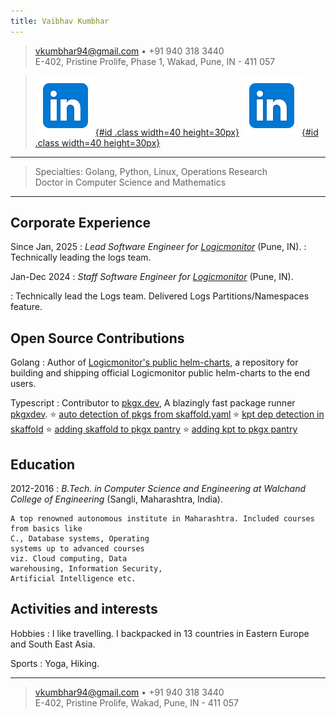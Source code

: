 ```yaml
---
title: Vaibhav Kumbhar
---
```


> <vkumbhar94@gmail.com> • +91 940 318 3440\
>  E-402, Pristine Prolife, Phase 1, Wakad, Pune, IN - 411 057

> [![linkedin](./icons8-linkedin.svg){#id .class width=40 height=30px}](asdfasd) [![linkedin](./icons8-linkedin.svg){#id .class width=40 height=30px}](asdfasd)

---

> Specialties: Golang, Python, Linux, Operations Research\
>  Doctor in Computer Science and Mathematics

---

## Corporate Experience

Since Jan, 2025
: _Lead Software Engineer for [Logicmonitor](https://www.logicmonitor.com)_
(Pune, IN).
: Technically leading the logs team.

Jan-Dec 2024
: _Staff Software Engineer for [Logicmonitor](https://www.logicmonitor.com)_
(Pune, IN).

: Technically lead the Logs team. Delivered Logs Partitions/Namespaces feature.

## Open Source Contributions

Golang
: Author of
[Logicmonitor's public helm-charts](https://github.com/logicmonitor/helm-charts), a
repository for building and shipping official Logicmonitor public helm-charts to the end users.

Typescript
: Contributor to [pkgx.dev](https://pkgx.dev/),
A blazingly fast package runner [pkgxdev](https://github.com/pkgxdev/pkgx).
$⭐$ [auto detection of pkgs from skaffold.yaml](https://github.com/pkgxdev/pkgx/pull/810)
$⭐$ [kpt dep detection in skaffold](https://github.com/pkgxdev/pkgx/pull/825)
$⭐$ [adding skaffold to pkgx pantry](https://github.com/pkgxdev/pantry/pull/3660)
$⭐$ [adding kpt to pkgx pantry](https://github.com/pkgxdev/pantry/pull/3667)

## Education

2012-2016
: _B.Tech. in Computer Science and Engineering at Walchand College of Engineering_
(Sangli, Maharashtra, India).

    A top renowned autonomous institute in Maharashtra. Included courses from basics like
    C., Database systems, Operating
    systems up to advanced courses
    viz. Cloud computing, Data
    warehousing, Information Security,
    Artificial Intelligence etc.

## Activities and interests

Hobbies
: I like travelling. I backpacked in 13 countries in Eastern Europe
and South East Asia.

Sports
: Yoga, Hiking.

---

> <vkumbhar94@gmail.com> • +91 940 318 3440\
>  E-402, Pristine Prolife, Wakad, Pune, IN - 411 057
